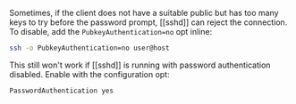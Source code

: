Sometimes, if the client does not have a suitable public but has too many keys to try before the password prompt, [[sshd]] can reject the connection. To disable, add the `PubkeyAuthentication=no` opt inline:
```sh
ssh -o PubkeyAuthentication=no user@host
```

This still won't work if [[sshd]] is running with password authentication disabled. Enable with the  configuration opt:
```
PasswordAuthentication yes
```
